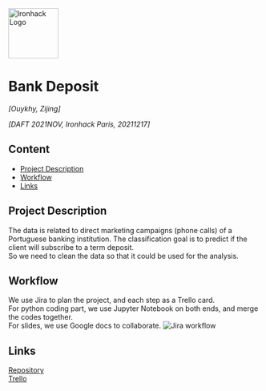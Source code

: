 <img src="https://bit.ly/2VnXWr2" alt="Ironhack Logo" width="100"/>

# Bank Deposit
*[Ouykhy, Zijing]*

*[DAFT 2021NOV, Ironhack Paris, 20211217]*

## Content
- [Project Description](#project-description)
- [Workflow](#workflow)
- [Links](#links)

## Project Description
The data is related to direct marketing campaigns (phone calls) of a Portuguese banking institution. The classification goal is to predict if the client will subscribe to a term deposit. \
So we need to clean the data so that it could be used for the analysis.

## Workflow
We use Jira to plan the project, and each step as a Trello card.\
For python coding part, we use Jupyter Notebook on both ends, and merge the codes together.\
For slides, we use Google docs to collaborate.
![Jira workflow](https://user-images.githubusercontent.com/93996718/146594179-7c6151ad-8986-4085-bdf1-69ef82cea190.jpg)


## Links

[Repository](https://github.com/CarrieZijing/Project-3-Bank-Deposit)  
[Trello](https://trello.com/b/UCYj0HaV/group-3-bank-deposit)  
